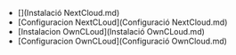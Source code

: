 * [](Instalació NextCloud.md)
* [Configuracion NextCLoud](Configuració NextCloud.md)
* [Instalacion OwnCLoud](Instalació OwnCLoud.md)
* [Configuracion OwnCLoud](Configuració OwnCloud.md)
